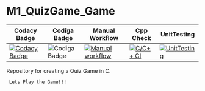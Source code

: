 # M1_QuizGame_Game
|Codacy Badge|Codiga Badge|Manual Workflow|Cpp Check|UnitTesting|
|---|---|---|---|---|
|[![Codacy Badge](https://app.codacy.com/project/badge/Grade/1ca075dc1005474b9566f4abe7e679d7)](https://www.codacy.com/gh/KeshavTiwari23/M1_QuizGame_Game/dashboard?utm_source=github.com&amp;utm_medium=referral&amp;utm_content=KeshavTiwari23/M1_QuizGame_Game&amp;utm_campaign=Badge_Grade)|![Codiga Badge](https://img.shields.io/badge/code%20build%20quality-65-brightgreen)|[![Manual workflow](https://github.com/KeshavTiwari23/M1_QuizGame_Game/actions/workflows/Manual%20testing.yml/badge.svg)](https://github.com/KeshavTiwari23/M1_QuizGame_Game/actions/workflows/Manual%20testing.yml)|[![C/C++ CI](https://github.com/KeshavTiwari23/M1_QuizGame_Game/actions/workflows/cpp%20check.yml/badge.svg)](https://github.com/KeshavTiwari23/M1_QuizGame_Game/actions/workflows/cpp%20check.yml)|[![UnitTesting](https://github.com/KeshavTiwari23/M1_QuizGame_Game/actions/workflows/c-cpp6.yml/badge.svg)](https://github.com/KeshavTiwari23/M1_QuizGame_Game/actions/workflows/c-cpp6.yml)|

Repository for creating a Quiz Game in C.

     Lets Play the Game!!!
